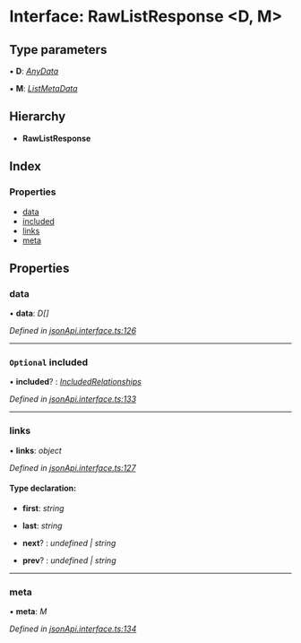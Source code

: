 # Interface: RawListResponse <**D, M**>

## Type parameters

▪ **D**: *[AnyData](../README.md#anydata)*

▪ **M**: *[ListMetaData](listmetadata.md)*

## Hierarchy

* **RawListResponse**

## Index

### Properties

* [data](rawlistresponse.md#data)
* [included](rawlistresponse.md#optional-included)
* [links](rawlistresponse.md#links)
* [meta](rawlistresponse.md#meta)

## Properties

###  data

• **data**: *D[]*

*Defined in [jsonApi.interface.ts:126](https://github.com/headline-1/coolio/blob/420fd1d/packages/json-api/src/jsonApi.interface.ts#L126)*

___

### `Optional` included

• **included**? : *[IncludedRelationships](../README.md#includedrelationships)*

*Defined in [jsonApi.interface.ts:133](https://github.com/headline-1/coolio/blob/420fd1d/packages/json-api/src/jsonApi.interface.ts#L133)*

___

###  links

• **links**: *object*

*Defined in [jsonApi.interface.ts:127](https://github.com/headline-1/coolio/blob/420fd1d/packages/json-api/src/jsonApi.interface.ts#L127)*

#### Type declaration:

* **first**: *string*

* **last**: *string*

* **next**? : *undefined | string*

* **prev**? : *undefined | string*

___

###  meta

• **meta**: *M*

*Defined in [jsonApi.interface.ts:134](https://github.com/headline-1/coolio/blob/420fd1d/packages/json-api/src/jsonApi.interface.ts#L134)*
